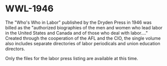 # WWL-1946
The "Who's Who in Labor" published by the Dryden Press in 1946 was billed as the "authorized biographies of the men and women who lead labor in the United States and Canada and of those who deal with labor...." Created through the cooperation of the AFL and the CIO, the single volume also includes separate directories of labor periodicals and union education directors.

Only the files for the labor press listing are available at this time.
